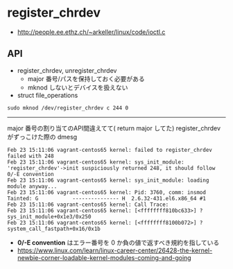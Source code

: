 # register_chrdev

 * http://people.ee.ethz.ch/~arkeller/linux/code/ioctl.c

## API

 * register_chrdev, unregister_chrdev
   * major 番号/パスを保持しておく必要がある
   * mknod しないとデバイスを扱えない
 * struct file_operations

``` 
sudo mknod /dev/register_chrdev c 244 0
```

----

major 番号の割り当てのAPI間違えてて( return major してた) register_chrdev がずっこけた際の dmesg
 
```
Feb 23 15:11:06 vagrant-centos65 kernel: failed to register_chrdev failed with 248
Feb 23 15:11:06 vagrant-centos65 kernel: sys_init_module: 'register_chrdev'->init suspiciously returned 248, it should follow 0/-E convention
Feb 23 15:11:06 vagrant-centos65 kernel: sys_init_module: loading module anyway...
Feb 23 15:11:06 vagrant-centos65 kernel: Pid: 3760, comm: insmod Tainted: G           --------------- H  2.6.32-431.el6.x86_64 #1
Feb 23 15:11:06 vagrant-centos65 kernel: Call Trace:
Feb 23 15:11:06 vagrant-centos65 kernel: [<ffffffff810bc633>] ? sys_init_module+0x1e3/0x250
Feb 23 15:11:06 vagrant-centos65 kernel: [<ffffffff8100b072>] ? system_call_fastpath+0x16/0x1b
```

 * **0/-E convention** はエラー番号を 0 か負の値で返すべき規約を指している
  * https://www.linux.com/learn/linux-career-center/26428-the-kernel-newbie-corner-loadable-kernel-modules-coming-and-going